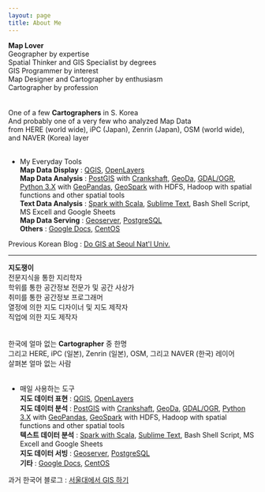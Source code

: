 ```yaml
---
layout: page
title: About Me
---
```


**Map Lover**<br/>
Geographer by expertise  
Spatial Thinker and GIS Specialist by degrees  
GIS Programmer by interest  
Map Designer and Cartographer by enthusiasm  
Cartographer by profession  
<br/>
<br/>
One of a few **Cartographers** in S. Korea <br/>
And probably one of a very few who analyzed Map Data <br/>
from HERE (world wide), iPC (Japan), Zenrin (Japan), OSM (world wide), and NAVER (Korea) layer
<br/>
<br/>
- My Everyday Tools <br/>
**Map Data Display** : [QGIS](https://qgis.org/en/site/), [OpenLayers](https://openlayers.org/)<br/>
**Map Data Analysis** : [PostGIS](https://postgis.net/) with [Crankshaft](https://github.com/CartoDB/crankshaft), [GeoDa](https://geodacenter.github.io/), [GDAL/OGR](https://gdal.org/index.html), [Python 3.X](https://www.python.org/) with [GeoPandas](http://geopandas.org/), [GeoSpark](http://geospark.datasyslab.org/) with HDFS, Hadoop with spatial functions and other spatial tools<br/>
**Text Data Analysis** : [Spark with Scala](https://spark.apache.org/docs/0.9.1/scala-programming-guide.html), [Sublime Text](https://www.sublimetext.com/), Bash Shell Script, MS Excell and Google Sheets<br/>
**Map Data Serving** : [Geoserver](http://geoserver.org/), [PostgreSQL](https://www.postgresql.org/)<br/>
**Others** : [Google Docs](https://www.google.com/docs/about/), [CentOS](https://www.centos.org/) <br/>

Previous Korean Blog : [Do GIS at Seoul Nat'l Univ.](https://snugis.tistory.com/)

--------------

**지도쟁이**<br/>
전문지식을 통한 지리학자  
학위를 통한 공간정보 전문가 및 공간 사상가  
취미를 통한 공간정보 프로그래머  
열정에 의한 지도 디자이너 및 지도 제작자  
직업에 의한 지도 제작자  
<br/>
<br/>
한국에 얼마 없는 **Cartographer** 중 한명 <br/>
그리고 HERE, iPC (일본), Zenrin (일본), OSM, 그리고 NAVER (한국) 레이어<br/>
살펴본 얼마 없는 사람
<br/>
<br/>
- 매일 사용하는 도구<br/>
**지도 데이터 표현** : [QGIS](https://qgis.org/en/site/), [OpenLayers](https://openlayers.org/)<br/>
**지도 데이터 분석** : [PostGIS](https://postgis.net/) with [Crankshaft](https://github.com/CartoDB/crankshaft), [GeoDa](https://geodacenter.github.io/), [GDAL/OGR](https://gdal.org/index.html), [Python 3.X](https://www.python.org/) with [GeoPandas](http://geopandas.org/), [GeoSpark](http://geospark.datasyslab.org/) with HDFS, Hadoop with spatial functions and other spatial tools<br/>
**텍스트 데이터 분석** : [Spark with Scala](https://spark.apache.org/docs/0.9.1/scala-programming-guide.html), [Sublime Text](https://www.sublimetext.com/), Bash Shell Script, MS Excell and Google Sheets<br/>
**지도 데이터 서빙** : [Geoserver](http://geoserver.org/), [PostgreSQL](https://www.postgresql.org/)<br/>
**기타** : [Google Docs](https://www.google.com/docs/about/), [CentOS](https://www.centos.org/) <br/>

과거 한국어 블로그 : [서울대에서 GIS 하기](https://snugis.tistory.com/)
